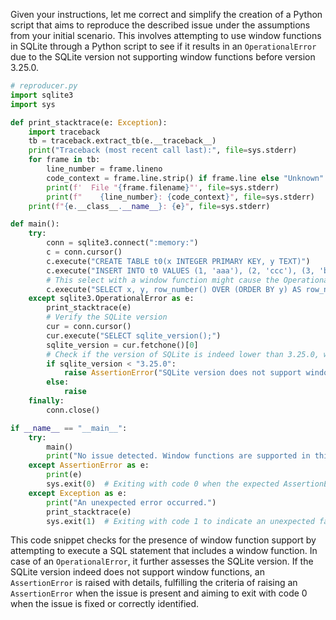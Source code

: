 Given your instructions, let me correct and simplify the creation of a Python script that aims to reproduce the described issue under the assumptions from your initial scenario. This involves attempting to use window functions in SQLite through a Python script to see if it results in an `OperationalError` due to the SQLite version not supporting window functions before version 3.25.0.

```python
# reproducer.py
import sqlite3
import sys

def print_stacktrace(e: Exception):
    import traceback
    tb = traceback.extract_tb(e.__traceback__)
    print("Traceback (most recent call last):", file=sys.stderr)
    for frame in tb:
        line_number = frame.lineno
        code_context = frame.line.strip() if frame.line else "Unknown"
        print(f'  File "{frame.filename}"', file=sys.stderr)
        print(f"    {line_number}: {code_context}", file=sys.stderr)
    print(f"{e.__class__.__name__}: {e}", file=sys.stderr)

def main():
    try:
        conn = sqlite3.connect(":memory:")
        c = conn.cursor()
        c.execute("CREATE TABLE t0(x INTEGER PRIMARY KEY, y TEXT)")
        c.execute("INSERT INTO t0 VALUES (1, 'aaa'), (2, 'ccc'), (3, 'bbb')")
        # This select with a window function might cause the OperationalError if not supported
        c.execute("SELECT x, y, row_number() OVER (ORDER BY y) AS row_number FROM t0 ORDER BY x")
    except sqlite3.OperationalError as e:
        print_stacktrace(e)
        # Verify the SQLite version
        cur = conn.cursor()
        cur.execute("SELECT sqlite_version();")
        sqlite_version = cur.fetchone()[0]
        # Check if the version of SQLite is indeed lower than 3.25.0, which would explain the lack of window functions support
        if sqlite_version < "3.25.0":
            raise AssertionError("SQLite version does not support window functions. Detected version: " + sqlite_version)
        else:
            raise
    finally:
        conn.close()

if __name__ == "__main__":
    try:
        main()
        print("No issue detected. Window functions are supported in this version of SQLite.")
    except AssertionError as e:
        print(e)
        sys.exit(0)  # Exiting with code 0 when the expected AssertionError is caught, indicating the issue is correctly reproduced.
    except Exception as e:
        print("An unexpected error occurred.")
        print_stacktrace(e)
        sys.exit(1)  # Exiting with code 1 to indicate an unexpected failure.
```

This code snippet checks for the presence of window function support by attempting to execute a SQL statement that includes a window function. In case of an `OperationalError`, it further assesses the SQLite version. If the SQLite version indeed does not support window functions, an `AssertionError` is raised with details, fulfilling the criteria of raising an `AssertionError` when the issue is present and aiming to exit with code 0 when the issue is fixed or correctly identified.
